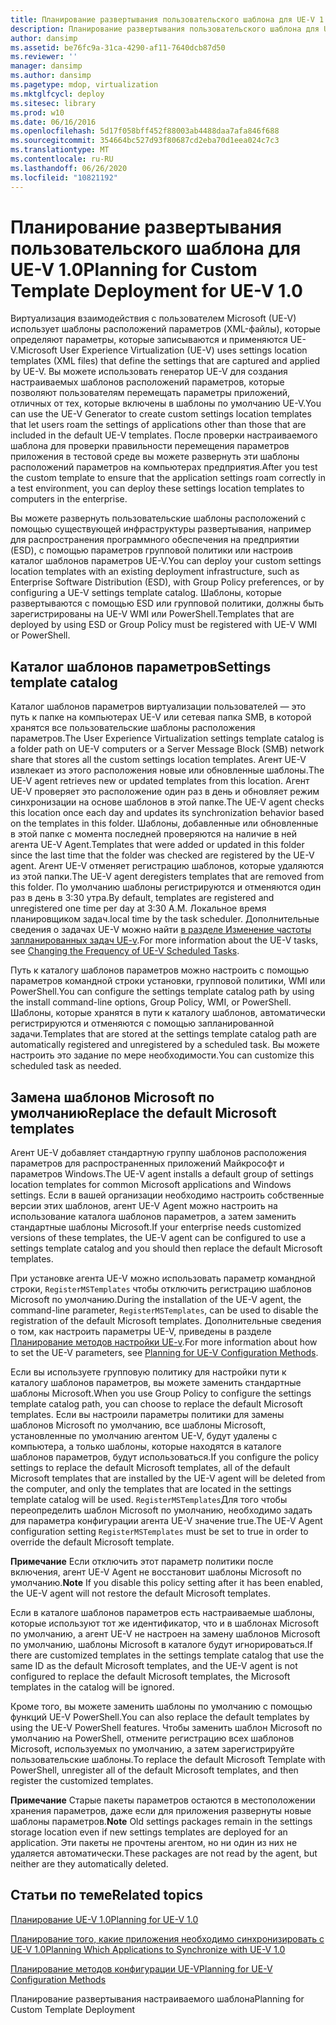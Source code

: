 ```yaml
---
title: Планирование развертывания пользовательского шаблона для UE-V 1.0
description: Планирование развертывания пользовательского шаблона для UE-V 1.0
author: dansimp
ms.assetid: be76fc9a-31ca-4290-af11-7640dcb87d50
ms.reviewer: ''
manager: dansimp
ms.author: dansimp
ms.pagetype: mdop, virtualization
ms.mktglfcycl: deploy
ms.sitesec: library
ms.prod: w10
ms.date: 06/16/2016
ms.openlocfilehash: 5d17f058bff452f88003ab4488daa7afa846f688
ms.sourcegitcommit: 354664bc527d93f80687cd2eba70d1eea024c7c3
ms.translationtype: MT
ms.contentlocale: ru-RU
ms.lasthandoff: 06/26/2020
ms.locfileid: "10821192"
---
```

# <span data-ttu-id="d98ab-103">Планирование развертывания пользовательского шаблона для UE-V 1.0</span><span class="sxs-lookup"><span data-stu-id="d98ab-103">Planning for Custom Template Deployment for UE-V 1.0</span></span>


<span data-ttu-id="d98ab-104">Виртуализация взаимодействия с пользователем Microsoft (UE-V) использует шаблоны расположений параметров (XML-файлы), которые определяют параметры, которые записываются и применяются UE-V.</span><span class="sxs-lookup"><span data-stu-id="d98ab-104">Microsoft User Experience Virtualization (UE-V) uses settings location templates (XML files) that define the settings that are captured and applied by UE-V.</span></span> <span data-ttu-id="d98ab-105">Вы можете использовать генератор UE-V для создания настраиваемых шаблонов расположений параметров, которые позволяют пользователям перемещать параметры приложений, отличных от тех, которые включены в шаблоны по умолчанию UE-V.</span><span class="sxs-lookup"><span data-stu-id="d98ab-105">You can use the UE-V Generator to create custom settings location templates that let users roam the settings of applications other than those that are included in the default UE-V templates.</span></span> <span data-ttu-id="d98ab-106">После проверки настраиваемого шаблона для проверки правильности перемещения параметров приложения в тестовой среде вы можете развернуть эти шаблоны расположений параметров на компьютерах предприятия.</span><span class="sxs-lookup"><span data-stu-id="d98ab-106">After you test the custom template to ensure that the application settings roam correctly in a test environment, you can deploy these settings location templates to computers in the enterprise.</span></span>

<span data-ttu-id="d98ab-107">Вы можете развернуть пользовательские шаблоны расположений с помощью существующей инфраструктуры развертывания, например для распространения программного обеспечения на предприятии (ESD), с помощью параметров групповой политики или настроив каталог шаблонов параметров UE-V.</span><span class="sxs-lookup"><span data-stu-id="d98ab-107">You can deploy your custom settings location templates with an existing deployment infrastructure, such as Enterprise Software Distribution (ESD), with Group Policy preferences, or by configuring a UE-V settings template catalog.</span></span> <span data-ttu-id="d98ab-108">Шаблоны, которые развертываются с помощью ESD или групповой политики, должны быть зарегистрированы на UE-V WMI или PowerShell.</span><span class="sxs-lookup"><span data-stu-id="d98ab-108">Templates that are deployed by using ESD or Group Policy must be registered with UE-V WMI or PowerShell.</span></span>

## <span data-ttu-id="d98ab-109">Каталог шаблонов параметров</span><span class="sxs-lookup"><span data-stu-id="d98ab-109">Settings template catalog</span></span>


<span data-ttu-id="d98ab-110">Каталог шаблонов параметров виртуализации пользователей — это путь к папке на компьютерах UE-V или сетевая папка SMB, в которой хранятся все пользовательские шаблоны расположения параметров.</span><span class="sxs-lookup"><span data-stu-id="d98ab-110">The User Experience Virtualization settings template catalog is a folder path on UE-V computers or a Server Message Block (SMB) network share that stores all the custom settings location templates.</span></span> <span data-ttu-id="d98ab-111">Агент UE-V извлекает из этого расположения новые или обновленные шаблоны.</span><span class="sxs-lookup"><span data-stu-id="d98ab-111">The UE-V agent retrieves new or updated templates from this location.</span></span> <span data-ttu-id="d98ab-112">Агент UE-V проверяет это расположение один раз в день и обновляет режим синхронизации на основе шаблонов в этой папке.</span><span class="sxs-lookup"><span data-stu-id="d98ab-112">The UE-V agent checks this location once each day and updates its synchronization behavior based on the templates in this folder.</span></span> <span data-ttu-id="d98ab-113">Шаблоны, добавленные или обновленные в этой папке с момента последней проверяются на наличие в ней агента UE-V Agent.</span><span class="sxs-lookup"><span data-stu-id="d98ab-113">Templates that were added or updated in this folder since the last time that the folder was checked are registered by the UE-V agent.</span></span> <span data-ttu-id="d98ab-114">Агент UE-V отменяет регистрацию шаблонов, которые удаляются из этой папки.</span><span class="sxs-lookup"><span data-stu-id="d98ab-114">The UE-V agent deregisters templates that are removed from this folder.</span></span> <span data-ttu-id="d98ab-115">По умолчанию шаблоны регистрируются и отменяются один раз в день в 3:30 утра.</span><span class="sxs-lookup"><span data-stu-id="d98ab-115">By default, templates are registered and unregistered one time per day at 3:30 A.M.</span></span> <span data-ttu-id="d98ab-116">Локальное время планировщиком задач.</span><span class="sxs-lookup"><span data-stu-id="d98ab-116">local time by the task scheduler.</span></span> <span data-ttu-id="d98ab-117">Дополнительные сведения о задачах UE-V можно найти [в разделе Изменение частоты запланированных задач UE-v](changing-the-frequency-of-ue-v-scheduled-tasks.md).</span><span class="sxs-lookup"><span data-stu-id="d98ab-117">For more information about the UE-V tasks, see [Changing the Frequency of UE-V Scheduled Tasks](changing-the-frequency-of-ue-v-scheduled-tasks.md).</span></span>

<span data-ttu-id="d98ab-118">Путь к каталогу шаблонов параметров можно настроить с помощью параметров командной строки установки, групповой политики, WMI или PowerShell.</span><span class="sxs-lookup"><span data-stu-id="d98ab-118">You can configure the settings template catalog path by using the install command-line options, Group Policy, WMI, or PowerShell.</span></span> <span data-ttu-id="d98ab-119">Шаблоны, которые хранятся в пути к каталогу шаблонов, автоматически регистрируются и отменяются с помощью запланированной задачи.</span><span class="sxs-lookup"><span data-stu-id="d98ab-119">Templates that are stored at the settings template catalog path are automatically registered and unregistered by a scheduled task.</span></span> <span data-ttu-id="d98ab-120">Вы можете настроить это задание по мере необходимости.</span><span class="sxs-lookup"><span data-stu-id="d98ab-120">You can customize this scheduled task as needed.</span></span>

## <span data-ttu-id="d98ab-121">Замена шаблонов Microsoft по умолчанию</span><span class="sxs-lookup"><span data-stu-id="d98ab-121">Replace the default Microsoft templates</span></span>


<span data-ttu-id="d98ab-122">Агент UE-V добавляет стандартную группу шаблонов расположения параметров для распространенных приложений Майкрософт и параметров Windows.</span><span class="sxs-lookup"><span data-stu-id="d98ab-122">The UE-V agent installs a default group of settings location templates for common Microsoft applications and Windows settings.</span></span> <span data-ttu-id="d98ab-123">Если в вашей организации необходимо настроить собственные версии этих шаблонов, агент UE-V Agent можно настроить на использование каталога шаблонов параметров, а затем заменить стандартные шаблоны Microsoft.</span><span class="sxs-lookup"><span data-stu-id="d98ab-123">If your enterprise needs customized versions of these templates, the UE-V agent can be configured to use a settings template catalog and you should then replace the default Microsoft templates.</span></span>

<span data-ttu-id="d98ab-124">При установке агента UE-V можно использовать параметр командной строки, `RegisterMSTemplates` чтобы отключить регистрацию шаблонов Microsoft по умолчанию.</span><span class="sxs-lookup"><span data-stu-id="d98ab-124">During the installation of the UE-V agent, the command-line parameter, `RegisterMSTemplates`, can be used to disable the registration of the default Microsoft templates.</span></span> <span data-ttu-id="d98ab-125">Дополнительные сведения о том, как настроить параметры UE-V, приведены в разделе [Планирование методов настройки UE-v](planning-for-ue-v-configuration-methods.md).</span><span class="sxs-lookup"><span data-stu-id="d98ab-125">For more information about how to set the UE-V parameters, see [Planning for UE-V Configuration Methods](planning-for-ue-v-configuration-methods.md).</span></span>

<span data-ttu-id="d98ab-126">Если вы используете групповую политику для настройки пути к каталогу шаблонов параметров, вы можете заменить стандартные шаблоны Microsoft.</span><span class="sxs-lookup"><span data-stu-id="d98ab-126">When you use Group Policy to configure the settings template catalog path, you can choose to replace the default Microsoft templates.</span></span> <span data-ttu-id="d98ab-127">Если вы настроили параметры политики для замены шаблонов Microsoft по умолчанию, все шаблоны Microsoft, установленные по умолчанию агентом UE-V, будут удалены с компьютера, а только шаблоны, которые находятся в каталоге шаблонов параметров, будут использоваться.</span><span class="sxs-lookup"><span data-stu-id="d98ab-127">If you configure the policy settings to replace the default Microsoft templates, all of the default Microsoft templates that are installed by the UE-V agent will be deleted from the computer, and only the templates that are located in the settings template catalog will be used.</span></span> <span data-ttu-id="d98ab-128">`RegisterMSTemplates`Для того чтобы переопределить шаблон Microsoft по умолчанию, необходимо задать для параметра конфигурации агента UE-V значение true.</span><span class="sxs-lookup"><span data-stu-id="d98ab-128">The UE-V Agent configuration setting `RegisterMSTemplates` must be set to true in order to override the default Microsoft template.</span></span>

<span data-ttu-id="d98ab-129">**Примечание**  Если отключить этот параметр политики после включения, агент UE-V Agent не восстановит шаблоны Microsoft по умолчанию.</span><span class="sxs-lookup"><span data-stu-id="d98ab-129">**Note** If you disable this policy setting after it has been enabled, the UE-V agent will not restore the default Microsoft templates.</span></span>

 

<span data-ttu-id="d98ab-130">Если в каталоге шаблонов параметров есть настраиваемые шаблоны, которые используют тот же идентификатор, что и в шаблонах Microsoft по умолчанию, а агент UE-V не настроен на замену шаблонов Microsoft по умолчанию, шаблоны Microsoft в каталоге будут игнорироваться.</span><span class="sxs-lookup"><span data-stu-id="d98ab-130">If there are customized templates in the settings template catalog that use the same ID as the default Microsoft templates, and the UE-V agent is not configured to replace the default Microsoft templates, the Microsoft templates in the catalog will be ignored.</span></span>

<span data-ttu-id="d98ab-131">Кроме того, вы можете заменить шаблоны по умолчанию с помощью функций UE-V PowerShell.</span><span class="sxs-lookup"><span data-stu-id="d98ab-131">You can also replace the default templates by using the UE-V PowerShell features.</span></span> <span data-ttu-id="d98ab-132">Чтобы заменить шаблон Microsoft по умолчанию на PowerShell, отмените регистрацию всех шаблонов Microsoft, используемых по умолчанию, а затем зарегистрируйте пользовательские шаблоны.</span><span class="sxs-lookup"><span data-stu-id="d98ab-132">To replace the default Microsoft Template with PowerShell, unregister all of the default Microsoft templates, and then register the customized templates.</span></span>

<span data-ttu-id="d98ab-133">**Примечание**  Старые пакеты параметров остаются в местоположении хранения параметров, даже если для приложения развернуты новые шаблоны параметров.</span><span class="sxs-lookup"><span data-stu-id="d98ab-133">**Note** Old settings packages remain in the settings storage location even if new settings templates are deployed for an application.</span></span> <span data-ttu-id="d98ab-134">Эти пакеты не прочтены агентом, но ни один из них не удаляется автоматически.</span><span class="sxs-lookup"><span data-stu-id="d98ab-134">These packages are not read by the agent, but neither are they automatically deleted.</span></span>

 

## <span data-ttu-id="d98ab-135">Статьи по теме</span><span class="sxs-lookup"><span data-stu-id="d98ab-135">Related topics</span></span>


[<span data-ttu-id="d98ab-136">Планирование UE-V 1.0</span><span class="sxs-lookup"><span data-stu-id="d98ab-136">Planning for UE-V 1.0</span></span>](planning-for-ue-v-10.md)

[<span data-ttu-id="d98ab-137">Планирование того, какие приложения необходимо синхронизировать с UE-V 1.0</span><span class="sxs-lookup"><span data-stu-id="d98ab-137">Planning Which Applications to Synchronize with UE-V 1.0</span></span>](planning-which-applications-to-synchronize-with-ue-v-10.md)

[<span data-ttu-id="d98ab-138">Планирование методов конфигурации UE-V</span><span class="sxs-lookup"><span data-stu-id="d98ab-138">Planning for UE-V Configuration Methods</span></span>](planning-for-ue-v-configuration-methods.md)

<span data-ttu-id="d98ab-139">Планирование развертывания настраиваемого шаблона</span><span class="sxs-lookup"><span data-stu-id="d98ab-139">Planning for Custom Template Deployment</span></span>
 

 





